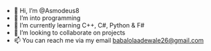 - 👋 Hi, I’m @Asmodeus8
- 👀 I’m into programming
- 🌱 I’m currently learning C++, C#, Python & F#
- 💞️ I’m looking to collaborate on projects
- 📫 You can reach me via my email babalolaadewale26@gmail.com

<!---
Asmodeus8/Asmodeus8 is a ✨ special ✨ repository because its `README.md` (this file) appears on your GitHub profile.
You can click the Preview link to take a look at your changes.
--->

